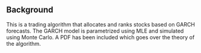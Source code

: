 ## **Background**
This is a trading algorithm that allocates and ranks stocks based on GARCH forecasts.
The GARCH model is parametrized using MLE and simulated using Monte Carlo.
A PDF has been included which goes over the theory of the algorithm.
